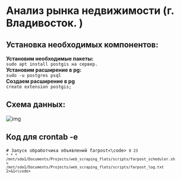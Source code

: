 # Анализ рынка недвижимости (г. Владивосток. )
## Установка необходимых компонентов:
**Установим необходимые пакеты:**<br>
```sudo apt install postgis на сервер.```<br>
**Установим расширение в pg:**<br>
```sudo -u postgres psql```<br>
**Создаем расширение в pg**<br>
```create extension postgis;```<br>

## Схема данных: <br>
![img](https://github.com/VolokzhaninVadim/web_scraping_flats/blob/master/ddl_dml/data_scheme.png)
## Код для crontab -e
<code># Запуск обработчика объявлений farpost<\code>
<code>0 23 * * * /mnt/sda1/Documents/Projects/web_scraping_flats/scripts/farpost_scheduler.sh > /mnt/sda1/Documents/Projects/web_scraping_flats/scripts/farpost_log.txt 2>&1<\code>


